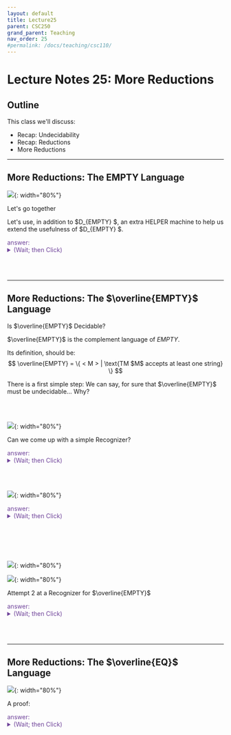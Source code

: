 ```yaml
---
layout: default
title: Lecture25
parent: CSC250
grand_parent: Teaching
nav_order: 25
#permalink: /docs/teaching/csc110/
---  
```



Lecture Notes 25: More Reductions
==============================

Outline
-------

This class we'll discuss:

* Recap: Undecidability
* Recap: Reductions
* More Reductions


* * *
  
More Reductions: The EMPTY Language
-----------------------------------

  
  
![](../../../assets/images/csc250/lecture18/Reduc-26.png){: width="80%"} 
  
Let's go together  
  
Let's use, in addition to $D_{EMPTY} $, an extra HELPER machine to help us extend the usefulness of $D_{EMPTY} $.  
  

<div class="container mx-lg-5">
  <span style='color:#6f439a'>answer: 
    <details><summary>(Wait; then Click)</summary>
      <p>
Assume that Empty_TM is decidable, and so there exists some $D_{EMPTY}$ that decides for any input $< M >$ whether $M$’s language is empty.  
  
We'll design the Machine $ D_{ATM} $ as follows:  
  
$$ 
\begin{align*} 
& D_{ATM}:\\ 
& \text{ On input $ < M, w > $ }:\\ 
& \text{ 1. build a HELPER machine (but don't run it yet) $Helper_{M,w}$ that is shown below: }\\ 
& \; \\ 
& \qquad Helper_{M,w}:\\ 
& \qquad \text{ On input $ x $ }: \quad \color{gray}{\text{# x: Anything! we don't care} }\\ 
& \qquad \text{ Ignore $ x $ and run $M$ on $w$ ADWID} \quad \color{gray}{\text{# We hardcode what $Helper_{M,w}$ does} }\\ 
& \; \\ 
& \text{ 2. Simulate $D_{EMPTY}$ on $Helper_{M,w}$ }\\ 
& \qquad \text{ If it accepts, REJECT (if the language of $Helper_{M,w}$ is empty, $M$ doesn’t accept $w$)}\\ 
& \qquad \text{ If it rejects, ACCEPT (the only way $Helper_{M,w}$ accepts anything is if $M$ accepts $w$)}\\ \end{align*} $$ 

<b>Analysis of cases</b>
  
What is going on?:


<ul>
  <li>Inside our $D_{ATM} $ machine, we use $D_{EMPTY} $ to ask if its input TM $M$'s' language is empty ...  
    But in order to do it ... <b>it is forced to simulate the input machine $M$</b> ... instead of running $D_{EMPTY} $ on $M$, we can have $D_{EMPTY} $ run on a <b>Trojan-Horse Machine</b> whose only job is to check if $M$ accepts $w$!</li>
  <li>$Helper_{M,w}$ is a TM built solely to check if the $M$ actually accepts the $w$ from the input to $D_{ATM} $ ($ < M, w >$ ).</li>
  <li>When $D_{EMPTY} $ runs on $Helper_{M,w}$, it simlates $Helper_{M,w}$ (on some unimportant input); $Helper_{M,w}$ IGNORES the input and just runs $M$ on $w$  
    It will actually answer if $M$ accepts $w$ rather than if the input $Helper_{M,w}$ has an empty language.
    <ul>
      <li>If $D_{EMPTY}$ returns ACCEPT, then $Helper_{M,w}$ rejects all words (because $M$ rejects $w$), so return REJECT</li>
      <li>If If $D_{EMPTY}$ returns REJECT it was because $Helper_{M,w}$ accepted, which means $M$ accepted $w$;so return ACCEPT</li>
    </ul>
  </li>
  <li>The output of $D_{EMPTY} $ is NOT actually answering if its input has an empty language... it is secretly answering the question : "Does $M$ accept $w$?"</li>
</ul>

  
  
For any $M, w$ pair that gets passed into $D_{ATM} $, we can construct a hardcoded helper machine and trick $D_{EMPTY} $ into telling us the answer,  
in other words...<b>deciding ATM</b>.  
  
However, This can't be true!!,  
<b>we know ATM is undecidable, so EMPTY must also be undecidable</b>.
      </p>
    </details>
  </span>
</div> 

<br><br>


  


* * *

  

More Reductions: The $\overline{EMPTY}$ Language
-----------------------------------------------------

  
  
  
Is $\overline{EMPTY}$ Decidable?  
  
$\overline{EMPTY}$ is the complement language of $EMPTY$.  
  
Its definition, should be:  
$$ \overline{EMPTY} = \{ < M > | \text{TM $M$ accepts at least one string} \} $$  
  
There is a first simple step: We can say, for sure that $\overline{EMPTY}$ must be undecidable... Why?  
  
 <br><br>
  
  
![](../../../assets/images/csc250/lecture18/Reduc-28.png){: width="80%"} 
  

Can we come up with a simple Recognizer? 

<div class="container mx-lg-5">
  <span style='color:#6f439a'>answer: 
    <details><summary>(Wait; then Click)</summary>
      <p>
<b>Recognizer by construction</b>:  

$$ \begin{align*} &R_{\overline{EMPTY}}:\\ & \text{ On input $ < M > $ }:\\ & \text{ Simulate M on all possible w's one at a time}\\ & \text{ If any accepts, accept. }\\ \end{align*} $$  
  
Is there a problem here?
      </p>
    </details>
  </span>
</div> 

<br><br> 


  
  
![](../../../assets/images/csc250/lecture18/Reduc-30.png){: width="80%"} 

<div class="container mx-lg-5">
  <span style='color:#6f439a'>answer: 
    <details><summary>(Wait; then Click)</summary>
      <p>
The computation is FINITE! 
      </p>
    </details>
  </span>
</div> 

<br><br> <br><br>

  
 
  
![](../../../assets/images/csc250/lecture18/Reduc-31.png){: width="80%"} 
  
  
  
![](../../../assets/images/csc250/lecture18/Reduc-31b.png){: width="80%"} 
  

Attempt 2 at a Recognizer for $\overline{EMPTY}$ 

<div class="container mx-lg-5">
  <span style='color:#6f439a'>answer: 
    <details><summary>(Wait; then Click)</summary>
      <p>
<b>Recognizer by construction</b>:  

$$ \begin{align*} &R_{\overline{EMPTY}}:\\ & \text{ On input $ < M > $ }:\\ & \text{ Simulate M on all possible w's DOVETAILED}\\ & \text{ If any accepts, accept. }\\ \end{align*} $$  
      </p>
    </details>
  </span>
</div> 

<br><br> 


  

* * *

  

More Reductions: The $\overline{EQ}$ Language
--------------------------------------------------

  
  
![](../../../assets/images/csc250/lecture18/Reduc-33.png){: width="80%"} 
  

A proof:  

<div class="container mx-lg-5">
  <span style='color:#6f439a'>answer: 
    <details><summary>(Wait; then Click)</summary>
      <p>
Reducing EMPTY to EQ.  
$$ \begin{align*} &D_{EMPTY}:\\ & \text{ On input $ < M > $ }:\\ & \text{ Build a helper $TM_{\emptyset}$ such that $L(TM_{\emptyset}) = \emptyset$ }:\\ & \text{ Run $D_{EQ}$ on input $ < M, TM_{\emptyset} >$ ADWID}\\ \end{align*} $$  
  
Note that $D_{EQ}$ tells whether $\; < M, TM_{\emptyset} > \; \in \; EQ \;$ , that is, whether $L(M) = L(TM_{\emptyset}) = \emptyset$... Which is the question that $D_{EMPTY}$ is supposed to answer.
      </p>
    </details>
  </span>
</div> 

<br><br>
  

<!-- 
  Sipser
ATM = {⟨M,w⟩| M is a TM and M accepts w}. P202, 207
THE DIAGONALIZATION METHOD P202  
ATM is not Turing-recognizable. P210
HALTTM ={⟨M,w⟩|MisaTMandMhaltsoninputw}. P216
ETM ={⟨M⟩|M isaTMandL(M)=∅}. P217
EQTM = {⟨M1,M2⟩| M1 and M2 are TMs and L(M1) = L(M2)}. P220
f: Σ∗−→Σ∗ is a computable function P234
EQTM is neither Turing-recognizable nor co-Turing-recognizable. P238
TURING REDUCIBILITY P261 
-->